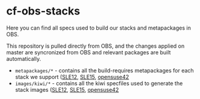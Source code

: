 # cf-obs-stacks

Here you can find all specs used to build our stacks and metapackages in OBS.

This repository is pulled directly from OBS, and the changes applied on master are syncronized from OBS and relevant packages are built automatically.

- `metapackages/*` - contains all the build-requires metapackages for each stack we support ([SLE12](https://build.opensuse.org/package/show/Cloud:Platform:Stack-SLE:packages/aaa_stack_build_requires), [SLE15](https://build.opensuse.org/package/show/Cloud:Platform:Stack:packages/aaa_stack_build_requires), [opensuse42](https://build.opensuse.org/package/show/Cloud:Platform:Stack-openSUSE:packages/aaa_stack_build_requires)
- `images/kiwi/*` - contains all the kiwi specfiles used to generate the stack images ([SLE12](https://build.opensuse.org/package/show/Cloud:Platform:Stack-SLE:rootfs/cf-sle12), [SLE15](https://build.opensuse.org/package/show/Cloud:Platform:Stack:rootfs/cfsle15fs), [opensuse42](https://build.opensuse.org/package/show/Cloud:Platform:Stack-openSUSE:rootfs/cf-opensuse42)


